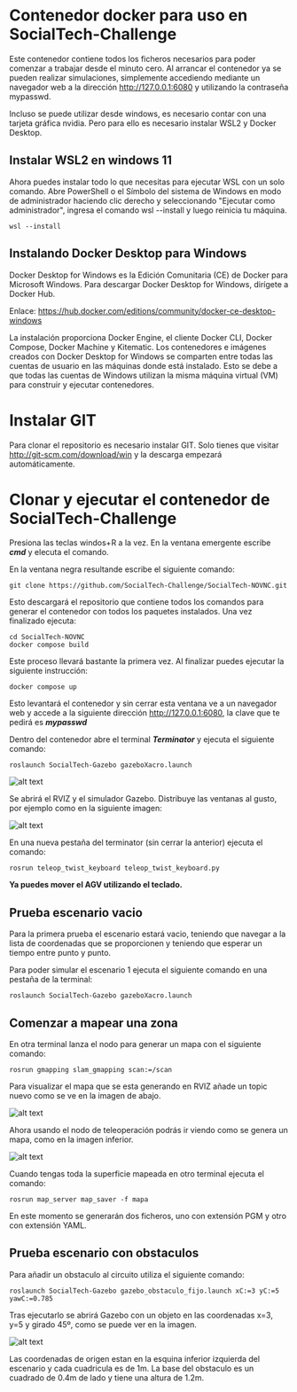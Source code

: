 # Contenedor docker para uso en SocialTech-Challenge

Este contenedor contiene todos los ficheros necesarios para poder comenzar a trabajar desde el minuto cero. Al arrancar el contenedor ya se pueden realizar simulaciones, simplemente accediendo mediante un navegador web a la dirección http://127.0.0.1:6080 y utilizando la contraseña mypasswd.

Incluso se puede utilizar desde windows, es necesario contar con una tarjeta gráfica nvidia. Pero para ello es necesario instalar WSL2 y Docker Desktop.

## Instalar WSL2 en windows 11

Ahora puedes instalar todo lo que necesitas para ejecutar WSL con un solo comando. Abre PowerShell o el Símbolo del sistema de Windows en modo de administrador haciendo clic derecho y seleccionando "Ejecutar como administrador", ingresa el comando wsl --install y luego reinicia tu máquina.

    wsl --install

## Instalando Docker Desktop para Windows

Docker Desktop for Windows es la Edición Comunitaria (CE) de Docker para Microsoft Windows. Para descargar Docker Desktop for Windows, dirígete a Docker Hub.

Enlace: https://hub.docker.com/editions/community/docker-ce-desktop-windows

La instalación proporciona Docker Engine, el cliente Docker CLI, Docker Compose, Docker Machine y Kitematic. Los contenedores e imágenes creados con Docker Desktop for Windows se comparten entre todas las cuentas de usuario en las máquinas donde está instalado. Esto se debe a que todas las cuentas de Windows utilizan la misma máquina virtual (VM) para construir y ejecutar contenedores.

# Instalar GIT

Para clonar el repositorio es necesario instalar GIT. Solo tienes que visitar http://git-scm.com/download/win y la descarga empezará automáticamente. 

# Clonar y ejecutar el contenedor de SocialTech-Challenge

Presiona las teclas windos+R a la vez. En la ventana emergente escribe ***cmd*** y elecuta el comando.

En la ventana negra resultande escribe el siguiente comando:

    git clone https://github.com/SocialTech-Challenge/SocialTech-NOVNC.git

Esto descargará el repositorio que contiene todos los comandos para generar el contenedor con todos los paquetes instalados. Una vez finalizado ejecuta:

    cd SocialTech-NOVNC
    docker compose build

Este proceso llevará bastante la primera vez. Al finalizar puedes ejecutar la siguiente instrucción:

    docker compose up

Esto levantará el contenedor y sin cerrar esta ventana ve a un navegador web y accede a la siguiente dirección http://127.0.0.1:6080, la clave que te pedirá es ***mypasswd***

Dentro del contenedor abre el terminal ***Terminator*** y ejecuta el siguiente comando:

    roslaunch SocialTech-Gazebo gazeboXacro.launch

![alt text](img/imagen1.png)

Se abrirá el RVIZ y el simulador Gazebo. Distribuye las ventanas al gusto, por ejemplo como en la siguiente imagen:

![alt text](img/imagen2.png)

En una nueva pestaña del terminator (sin cerrar la anterior) ejecuta el comando:

    rosrun teleop_twist_keyboard teleop_twist_keyboard.py

**Ya puedes mover el AGV utilizando el teclado.**

## Prueba escenario vacio

Para la primera prueba el escenario estará vacio, teniendo que navegar a la lista de coordenadas que se proporcionen  y teniendo que esperar un tiempo entre punto y punto.

Para poder simular el escenario 1 ejecuta el siguiente comando en una pestaña de la terminal:

    roslaunch SocialTech-Gazebo gazeboXacro.launch

## Comenzar a mapear una zona    

En otra terminal lanza el nodo para generar un mapa con el siguiente comando:

    rosrun gmapping slam_gmapping scan:=/scan

Para visualizar el mapa que se esta generando en RVIZ añade un topic nuevo como se ve en la imagen de abajo.

![alt text](img/imagen4.png)

Ahora usando el nodo de teleoperación podrás ir viendo como se genera un mapa, como en la imagen inferior.

![alt text](img/imagen5.png)

Cuando tengas toda la superficie mapeada en otro terminal ejecuta el comando:

    rosrun map_server map_saver -f mapa

En este momento se generarán dos ficheros, uno con extensión PGM y otro con extensión YAML.

## Prueba escenario con obstaculos

Para añadir un obstaculo al circuito utiliza el siguiente comando:

    roslaunch SocialTech-Gazebo gazebo_obstaculo_fijo.launch xC:=3 yC:=5 yawC:=0.785

Tras ejecutarlo se abrirá Gazebo con un objeto en las coordenadas x=3, y=5 y girado 45º, como se puede ver en la imagen.

![alt text](img/imagen3.png)

Las coordenadas de origen estan en la esquina inferior izquierda del escenario y cada cuadricula es de 1m. La base del obstaculo es un cuadrado de 0.4m de lado y tiene una altura de 1.2m.
